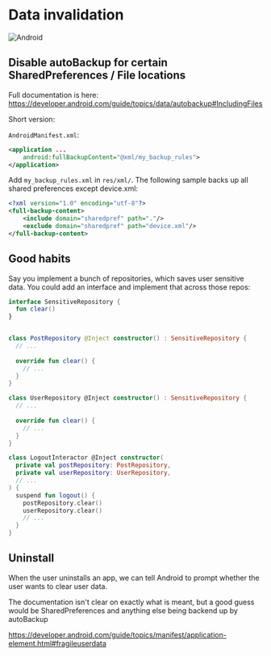 # Data invalidation

![Android](https://img.shields.io/badge/platform-android-success)

## Disable autoBackup for certain SharedPreferences / File locations

Full documentation is here: <https://developer.android.com/guide/topics/data/autobackup#IncludingFiles>

Short version:

`AndroidManifest.xml`:

```xml
<application ...
    android:fullBackupContent="@xml/my_backup_rules">
</application>
```

Add `my_backup_rules.xml` in `res/xml/`. The following sample backs up all shared preferences except device.xml:

```xml
<?xml version="1.0" encoding="utf-8"?>
<full-backup-content>
    <include domain="sharedpref" path="."/>
    <exclude domain="sharedpref" path="device.xml"/>
</full-backup-content>
```

## Good habits

Say you implement a bunch of repositories, which saves user sensitive data. You could add an interface and implement that across those repos:

```kotlin
interface SensitiveRepository {
  fun clear()
}


class PostRepository @Inject constructor() : SensitiveRepository {
  // ...
  
  override fun clear() {
    // ...
  }
}

class UserRepository @Inject constructor() : SensitiveRepository {
  // ...
  
  override fun clear() {
    // ...
  }
}

class LogoutInteractor @Inject constructor(
  private val postRepository: PostRepository,
  private val userRepository: UserRepository,
  // ...
) {
  suspend fun logout() {
    postRepository.clear()
    userRepository.clear()
    // ...
  }
}
```

## Uninstall

When the user uninstalls an app, we can tell Android to prompt whether the user wants to clear user data.  

The documentation isn't clear on exactly what is meant, but a good guess would be SharedPreferences and anything else being backend up by autoBackup

<https://developer.android.com/guide/topics/manifest/application-element.html#fragileuserdata>

